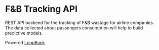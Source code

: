 # F&B Tracking API

REST API backend for the tracking of F&B wastage for airline companies.
The data collected about passengers consumption will help to build predictive models.

Powered [LoopBack](http://loopback.io).

